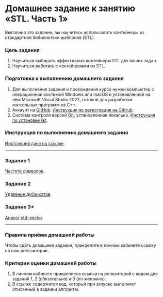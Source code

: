 # Домашнее задание к занятию «STL. Часть 1»

Выполнив это задание, вы научитесь использовать контейнеры из стандартной бибилиотеки шаблонов (STL).

### Цель задания

1. Научиться выбирать эффективные контейнеры STL для ваших задач.
2. Научиться работать с контейнерами из STL.

### Подготовка к выполнению домашнего задания

1. Для выполнения задания и прохождения курса нужен компьютер с операционной системой Windows или macOS и установленной на нём Microsoft Visual Studio 2022, готовой для разработки консольных программ на C++.
2. Аккаунт на [GitHub](https://github.com/). [Инструкция по регистрации на GitHub](https://github.com/netology-code/cppm-homeworks/tree/main/common/sign%20up).
3. Система контроля версий [Git](https://git-scm.com/), установленная локально. [Инструкция по установке Git](https://github.com/netology-code/cppm-homeworks/tree/main/common/download).

### Инструкция по выполнению домашнего задания

[Инструкция дана по ссылке](https://github.com/netology-code/cppm-homeworks/blob/main/common/readme.md).

------

### Задание 1

[Частота символов](01).

### Задание 2

[Удаление дубликатов](02).

### Задание 3*

[Аналог std::vector](03).

------

### Правила приёма домашней работы

Чтобы сдать домашнее задание, прикрепите в личном кабинете ссылку на ваш репозиторий.

### Критерии оценки домашней работы

1. В личном кабинете прикреплена ссылка на репозиторий с кодом для заданий 1, 2 (обязательно) и 3 (по желанию).
2. В ссылке содержится код, который при запуске выполняет описанный в задании алгоритм.

